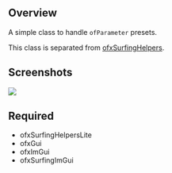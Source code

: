 ## Overview

A simple class to handle `ofParameter` presets.  

This class is separated from [ofxSurfingHelpers](https://github.com/moebiussurfing/ofxSurfingHelpers).  

## Screenshots
![](Capture.PNG)

## Required
- ofxSurfingHelpersLite
- ofxGui
- ofxImGui
- ofxSurfingImGui